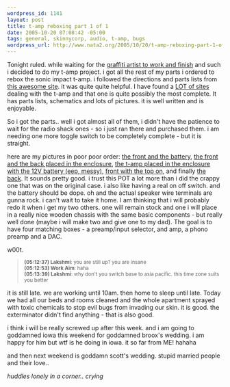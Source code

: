 ```yaml
--- 
wordpress_id: 1141
layout: post
title: t-amp reboxing part 1 of 1
date: 2005-10-20 07:08:42 -05:00
tags: general, skinnycorp, audio, t-amp, bugs
wordpress_url: http://www.nata2.org/2005/10/20/t-amp-reboxing-part-1-of-1/
---
```

Tonight ruled. while waiting for the <a href="http://www.yayhooray.com/thread/60504/skinnyCorp-gets-fancied-up-LIVE">graffiti artist to work and finish</a> and such i decided to do my t-amp project.  i got all the rest of my parts i ordered to rebox the sonic impact t-amp.  i followed the directions and parts lists from <a href="http://members.tripod.com/talkgarden/sonic_impact_5066.htm">this awesome site</a>. it was quite quite helpful. I have found a <a href="http://del.icio.us/nata2/t-amp">LOT of sites</a> dealing with the t-amp and that one is quite possibly the most complete.  It has parts lists, schematics and lots of pictures. it is well written and is enjoyable. 

So i got the parts.. well i got almost all of them, i didn't have the patience to wait for the radio shack ones - so i just ran there and purchased them. i am needing one more toggle switch to be completely complete - but it is straight. 

here are my pictures in poor poor order:  <a href="http://www.nata2.org/photolog/?i=0&image=0&dn=201020050138&fn=Nokia7610(583).jpg">the front and the battery</a>,  <a href="http://www.nata2.org/photolog/?i=0&image=0&dn=201020050504&fn=Nokia7610(588).jpg">the front and the back placed in the enclosure</a>, <a href="http://www.nata2.org/photolog/?i=0&image=0&dn=201020050504&fn=Nokia7610(589).jpg"> the t-amp placed in the enclosure with the 12V battery (eep, messy)</a>, <a href="http://www.nata2.org/photolog/?i=0&image=0&dn=201020050504&fn=Nokia7610(591).jpg">front with the top on</a>, and finally <a href="http://www.nata2.org/photolog/?i=0&image=0&dn=201020050504&fn=Nokia7610(592).jpg">the back</a>. It sounds pretty good. i trust this POT a lot more than i did the crappy one that was on the original case. i also like having a real on off switch. and the battery should be dope. oh and the actual speaker wire terminals are gunna rock. i can't wait to take it home. I am thinking that i will probably redo it when i get my two others. one will remain stock and one i will place in a really nice wooden chassis with the same basic components - but really well done (maybe i will make two and give one to my dad). The goal is to have four matching boxes - a preamp/input selector, and amp, a phono preamp and a DAC. 

w00t. 

<blockquote>
<small>
<b>(05:12:37) Lakshmi</b>: you are still up? you are insane <br />
<b>(05:12:53) Work Aim</b>: haha <br />
<b>(05:13:39) Lakshmi</b>: why don't you switch base to asia pacific. this time zone suits you better<br />
</small>
</blockquote>

it is still late. we are working until 10am. then home to sleep until late. Today we had all our beds and rooms cleaned and the whole apartment sprayed with toxic chemicals to stop evil bugs from invading our skin. it is good. the exterminator didn't find anything - that is also good. 

i think i will be really screwed up after this week. and i am going to goddamned iowa this weekend for goddamned broox's wedding. i am happy for him but wtf is he doing in iowa. it so far from ME! hahaha

and then next weekend is goddamn scott's wedding. stupid married people and their love.. 

*huddles lonely in a corner.. crying*
